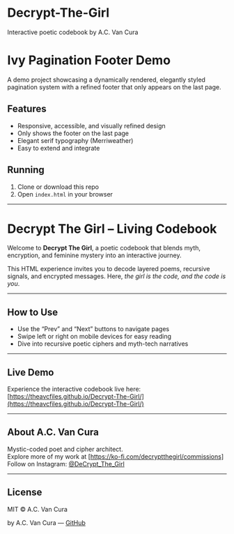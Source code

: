 # Decrypt-The-Girl
Interactive poetic codebook by A.C. Van Cura
# Ivy Pagination Footer Demo

A demo project showcasing a dynamically rendered, elegantly styled pagination system with a refined footer that only appears on the last page.

## Features

- Responsive, accessible, and visually refined design
- Only shows the footer on the last page
- Elegant serif typography (Merriweather)
- Easy to extend and integrate

## Running

1. Clone or download this repo
2. Open `index.html` in your browser

---
# Decrypt The Girl – Living Codebook

Welcome to **Decrypt The Girl**, a poetic codebook that blends myth, encryption, and feminine mystery into an interactive journey.

This HTML experience invites you to decode layered poems, recursive signals, and encrypted messages. Here, *the girl is the code, and the code is you*.

---

## How to Use

- Use the “Prev” and “Next” buttons to navigate pages  
- Swipe left or right on mobile devices for easy reading  
- Dive into recursive poetic ciphers and myth-tech narratives

---

## Live Demo

Experience the interactive codebook live here:  
[https://theavcfiles.github.io/Decrypt-The-Girl/](https://theavcfiles.github.io/Decrypt-The-Girl/)

---

## About A.C. Van Cura

Mystic-coded poet and cipher architect.  
Explore more of my work at [https://ko-fi.com/decryptthegirl/commissions] 
Follow on Instagram: [@DeCrypt_The_Girl](https://instagram.com/DeCrypt_The_Girl)

---

## License

MIT © A.C. Van Cura

by A.C. Van Cura — [GitHub](https://github.com/TheAVCFiles/transmissions)
